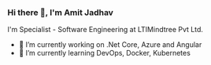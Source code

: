 ### Hi there 👋, I'm Amit Jadhav

I'm Specialist - Software Engineering at LTIMindtree Pvt Ltd.

- 🔭 I’m currently working on .Net Core, Azure and Angular
- 🌱 I’m currently learning DevOps, Docker, Kubernetes

<!--
**ammy4162/ammy4162** is a ✨ _special_ ✨ repository because its `README.md` (this file) appears on your GitHub profile.

Here are some ideas to get you started:

- 🔭 I’m currently working on .Net Core, Azure and Angular
- 🌱 I’m currently learning DevOps, Docker, Kubernetes
- 👯 I’m looking to collaborate on ...
- 🤔 I’m looking for help with ...
- 💬 Ask me about ...
- 📫 How to reach me: ...
- 😄 Pronouns: ...
- ⚡ Fun fact: ...
-->
